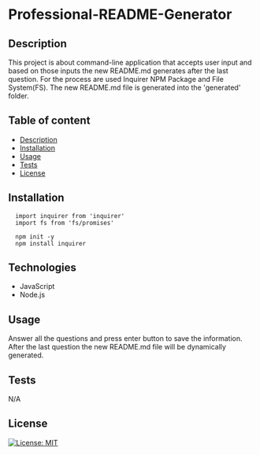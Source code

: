 # Professional-README-Generator
  
## Description
  This project is about command-line application that accepts user input and based on those inputs the new README.md generates after the last question. For the process are used Inquirer NPM Package and File System(FS). The new README.md file is generated into the 'generated' folder.


## Table of content
  - [Description](#description) 
  - [Installation](#installation)
  - [Usage](#usage)  
  - [Tests](#tests)
  - [License](#license)
 

## Installation
  ```node
    import inquirer from 'inquirer'
    import fs from 'fs/promises'
  ```

  ```node
    npm init -y
    npm install inquirer
  ```

## Technologies 
- JavaScript
- Node.js


## Usage
  Answer all the questions and press enter button to save the information. After the last question  the new   README.md file will be dynamically generated.

## Tests  
  N/A

## License
  [![License: MIT](https://img.shields.io/badge/License-MIT-yellow.svg)](https://opensource.org/licenses/MIT) 